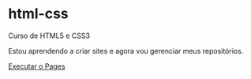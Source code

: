 # html-css
 Curso de HTML5 e CSS3

Estou aprendendo a criar sites e agora vou gerenciar meus repositórios.

<a href="https://joaosoligo.github.io/html-css/"> Executar o Pages